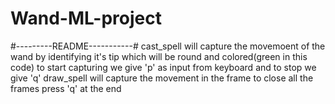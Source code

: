 # Wand-ML-project
#---------README-----------#
cast_spell will capture the movemoent of the wand by identifying it's tip which will be round and colored(green in this code)
to start capturing we give 'p' as input from keyboard and to stop we give 'q' 
draw_spell will capture the movement in the frame
to close all the frames press 'q' at  the end

